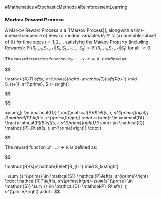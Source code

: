 #Mathematics 
#StochasticMethods
#ReinforcementLearning

### Markov Reward Process
A Markov Reward Process is a [[Markov Process]], along with a time-indexed sequence of Reward random variables $R_t \in \mathcal{D}$ (a countable subset of $\mathbb{R}$) for time steps $t = 1, 2, ...$ satisfying the Markov Property (including Rewards): $\mathbb{P}[(R_{t+1}, S_{t+1})|S_t, S_{t-1}, ..., S_0] = \mathbb{P}[(R_{t+1}, S_{t+1})|S_t]$ for all $t \geq 0$.

The reward transition function $\mathcal{R}_T: \mathcal{N} \times \mathcal{S} \rightarrow \mathbb{R}$ is defined as:

$$

\mathcal{R}_T\left(s, s^{\prime}\right)=\mathbb{E}\left[R_{t+1} \mid S_{t+1}=s^{\prime}, S_t=s\right]

$$

$$

=\sum_{r \in \mathcal{D}} \frac{\mathcal{P}_R\left(s, r, s^{\prime}\right)}{\mathcal{P}\left(s, s^{\prime}\right)} \cdot r=\sum_{r \in \mathcal{D}} \frac{\mathcal{P}_R\left(s, r, s^{\prime}\right)}{\sum_{r \in \mathcal{D}} \mathcal{P}_R\left(s, r, s^{\prime}\right)} \cdot r

$$

The reward function $\mathcal{R}: \mathcal{N}\rightarrow\mathbb{R}$ is defined as:

$$

\mathcal{R}(s)=\mathbb{E}\left[R_{t+1} \mid S_t=s\right]

$$$$
=\sum_{s^{\prime} \in \mathcal{S}} \mathcal{P}\left(s, s^{\prime}\right) \cdot \mathcal{R}_T\left(s, s^{\prime}\right)=\sum_{s^{\prime} \in \mathcal{S}} \sum_{r \in \mathcal{D}} \mathcal{P}_R\left(s, r, s^{\prime}\right) \cdot r
$$

